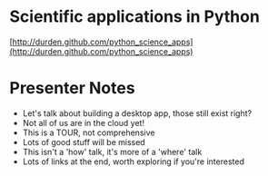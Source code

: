 # Scientific applications in Python

[http://durden.github.com/python_science_apps](http://durden.github.com/python_science_apps)


# Presenter Notes

- Let's talk about building a desktop app, those still exist right?
- Not all of us are in the cloud yet!
- This is a TOUR, not comprehensive
- Lots of good stuff will be missed
- This isn't a 'how' talk, it's more of a 'where' talk
- Lots of links at the end, worth exploring if you're interested
